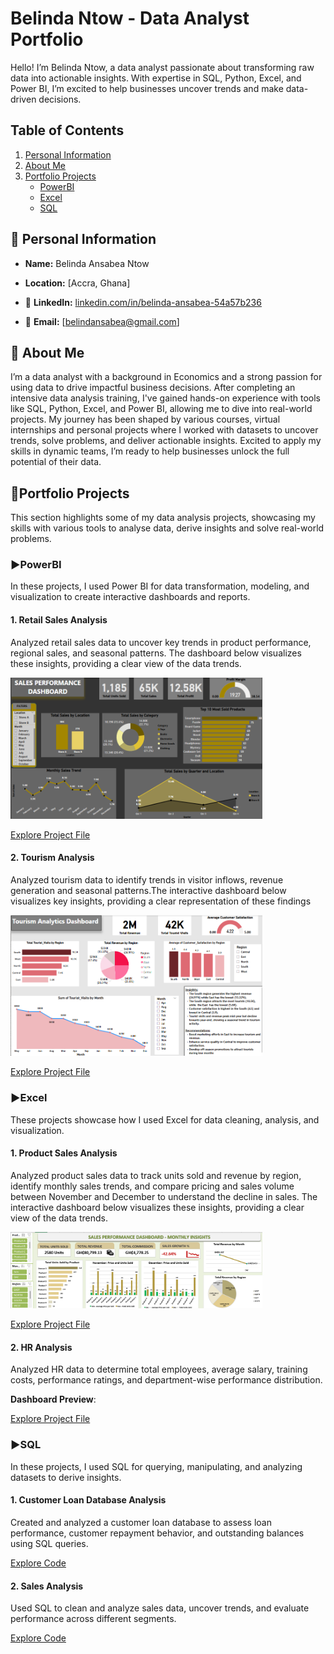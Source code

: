 #  Belinda Ntow - Data Analyst Portfolio
  Hello! I’m Belinda Ntow, a data analyst passionate about transforming raw data into actionable insights. With expertise in SQL, Python, Excel, and Power BI, I’m excited to help businesses uncover trends and make data-driven decisions.
  
 ## Table of Contents
 1. [Personal Information](#personalinformation)
 2. [About Me](#About-Me)
 3. [Portfolio Projects](#portfolio-projects)
    - [PowerBI](#PowerBI)
    - [Excel](#excel)
    - [SQL](#sql)
      
    
## 🔹 Personal Information  

-   **Name:** Belinda Ansabea Ntow 

- **Location:** [Accra, Ghana]  

- 🔗 **LinkedIn:** [linkedin.com/in/belinda-ansabea-54a57b236](#) 
  
- 📧 **Email:** [belindansabea@gmail.com]




## 🔹 About Me

I’m a data analyst with a background in Economics and a strong passion for using data to drive impactful business decisions. After completing an intensive data analysis training, I've gained hands-on experience with tools like SQL, Python, Excel, and Power BI, allowing me to dive into real-world projects. My journey has been shaped by various courses, virtual internships and personal projects where I worked with datasets to uncover trends, solve problems, and deliver actionable insights. Excited to apply my skills in dynamic teams, I’m ready to help businesses unlock the full potential of their data.




## 🔹Portfolio  Projects  

This section highlights some of my data analysis projects, showcasing my skills with various tools to analyse data, derive insights and solve real-world problems.

### ►**PowerBI**

In these projects, I used Power BI for data transformation, modeling, and visualization to create interactive dashboards and reports.
  
#### 1. Retail Sales Analysis
Analyzed retail sales data to uncover key trends in product performance, regional sales, and seasonal patterns. The dashboard below visualizes these insights, providing a clear view of the data trends.

<img src="Projects_Files/Retail_Sales_Dashboard_Image.png" style="width: 80%; height: auto;">


[Explore Project File](Projects_Files/Retail%20Sales%20Analysis.pbix)



#### 2. Tourism Analysis
Analyzed tourism data to identify trends in visitor inflows, revenue generation and seasonal patterns.The interactive dashboard below visualizes key insights, providing a clear representation of these findings


<img src="Projects_Files/Tourism_Analytics Dashboard_Image.png" style="width: 80%; height: auto;">



[Explore Project File](Projects_Files/Tourism%20Analysis.pbix)

### ►**Excel**
These projects showcase how I used Excel for data cleaning, analysis, and visualization.

#### 1. Product Sales Analysis  
 Analyzed product sales data to track units sold and revenue by region, identify monthly sales trends, and compare pricing and sales volume between November and December to understand the decline in sales. The interactive dashboard below visualizes these insights, providing a clear view of the data trends.

<img src="Projects_Files/Product_Sales_Performance_Image.png" style="width: 80%; height: auto;">

[Explore Project File](Projects_Files/Product%20Sales%20Analysis.xlsx)


 #### 2. HR Analysis
 Analyzed HR data to determine total employees, average salary, training costs, performance ratings, and department-wise performance distribution. 
 
**Dashboard Preview**:

[Explore Project File](Projects_Files/HR%20Workforce%20Performance%20Analysis.xlsx)

### ►**SQL**
In these projects, I used SQL for querying, manipulating, and analyzing datasets to derive insights.
  
#### 1.  Customer Loan Database Analysis
Created and analyzed a customer loan database to assess loan performance, customer repayment behavior, and outstanding balances using SQL queries.

[Explore Code](Projects_Files/Customer%20Loan%20Database.sql)

#### 2. Sales Analysis
Used SQL to clean and analyze sales data, uncover trends, and evaluate performance across different segments.

[Explore Code](Projects_Files/Salesr%20Analysis.sql)











 

